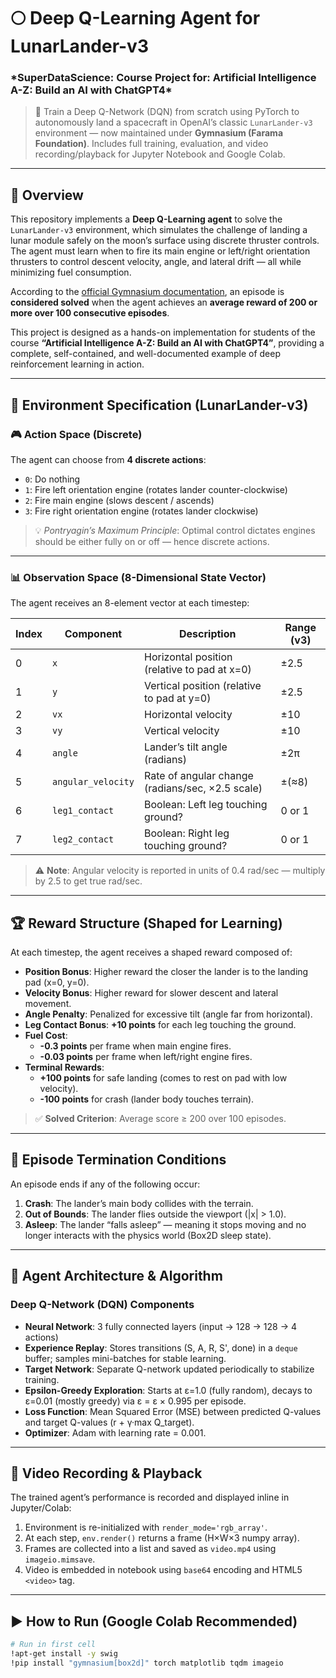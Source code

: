 # 🌕 Deep Q-Learning Agent for LunarLander-v3

### \*SuperDataScience: Course Project for: **Artificial Intelligence A-Z: Build an AI with ChatGPT4\***

> 🚀 Train a Deep Q-Network (DQN) from scratch using PyTorch to autonomously land a spacecraft in OpenAI’s classic `LunarLander-v3` environment — now maintained under **Gymnasium (Farama Foundation)**. Includes full training, evaluation, and video recording/playback for Jupyter Notebook and Google Colab.

---

## 📖 Overview

This repository implements a **Deep Q-Learning agent** to solve the `LunarLander-v3` environment, which simulates the challenge of landing a lunar module safely on the moon’s surface using discrete thruster controls. The agent must learn when to fire its main engine or left/right orientation thrusters to control descent velocity, angle, and lateral drift — all while minimizing fuel consumption.

According to the [official Gymnasium documentation](https://gymnasium.farama.org/environments/box2d/lunar_lander/), an episode is **considered solved** when the agent achieves an **average reward of 200 or more over 100 consecutive episodes**.

This project is designed as a hands-on implementation for students of the course **“Artificial Intelligence A-Z: Build an AI with ChatGPT4”**, providing a complete, self-contained, and well-documented example of deep reinforcement learning in action.

---

## 🎯 Environment Specification (LunarLander-v3)

### 🎮 Action Space (Discrete)

The agent can choose from **4 discrete actions**:

- `0`: Do nothing
- `1`: Fire left orientation engine (rotates lander counter-clockwise)
- `2`: Fire main engine (slows descent / ascends)
- `3`: Fire right orientation engine (rotates lander clockwise)

> 💡 _Pontryagin’s Maximum Principle_: Optimal control dictates engines should be either fully on or off — hence discrete actions.

---

### 📊 Observation Space (8-Dimensional State Vector)

The agent receives an 8-element vector at each timestep:

| Index | Component          | Description                                      | Range (v3) |
| ----- | ------------------ | ------------------------------------------------ | ---------- |
| 0     | `x`                | Horizontal position (relative to pad at x=0)     | ±2.5       |
| 1     | `y`                | Vertical position (relative to pad at y=0)       | ±2.5       |
| 2     | `vx`               | Horizontal velocity                              | ±10        |
| 3     | `vy`               | Vertical velocity                                | ±10        |
| 4     | `angle`            | Lander’s tilt angle (radians)                    | ±2π        |
| 5     | `angular_velocity` | Rate of angular change (radians/sec, ×2.5 scale) | ±(≈8)      |
| 6     | `leg1_contact`     | Boolean: Left leg touching ground?               | 0 or 1     |
| 7     | `leg2_contact`     | Boolean: Right leg touching ground?              | 0 or 1     |

> ⚠️ **Note**: Angular velocity is reported in units of 0.4 rad/sec — multiply by 2.5 to get true rad/sec.

---

## 🏆 Reward Structure (Shaped for Learning)

At each timestep, the agent receives a shaped reward composed of:

- **Position Bonus**: Higher reward the closer the lander is to the landing pad (x=0, y=0).
- **Velocity Bonus**: Higher reward for slower descent and lateral movement.
- **Angle Penalty**: Penalized for excessive tilt (angle far from horizontal).
- **Leg Contact Bonus**: **+10 points** for each leg touching the ground.
- **Fuel Cost**:
  - **-0.3 points** per frame when main engine fires.
  - **-0.03 points** per frame when left/right engine fires.
- **Terminal Rewards**:
  - **+100 points** for safe landing (comes to rest on pad with low velocity).
  - **-100 points** for crash (lander body touches terrain).

> ✅ **Solved Criterion**: Average score ≥ 200 over 100 episodes.

---

## 🔄 Episode Termination Conditions

An episode ends if any of the following occur:

1. **Crash**: The lander’s main body collides with the terrain.
2. **Out of Bounds**: The lander flies outside the viewport (|x| > 1.0).
3. **Asleep**: The lander “falls asleep” — meaning it stops moving and no longer interacts with the physics world (Box2D sleep state).

---

## 🧠 Agent Architecture & Algorithm

### Deep Q-Network (DQN) Components

- **Neural Network**: 3 fully connected layers (input → 128 → 128 → 4 actions)
- **Experience Replay**: Stores transitions (S, A, R, S', done) in a `deque` buffer; samples mini-batches for stable learning.
- **Target Network**: Separate Q-network updated periodically to stabilize training.
- **Epsilon-Greedy Exploration**: Starts at ε=1.0 (fully random), decays to ε=0.01 (mostly greedy) via ε = ε × 0.995 per episode.
- **Loss Function**: Mean Squared Error (MSE) between predicted Q-values and target Q-values (r + γ·max Q_target).
- **Optimizer**: Adam with learning rate = 0.001.

---

## 🎥 Video Recording & Playback

The trained agent’s performance is recorded and displayed inline in Jupyter/Colab:

1. Environment is re-initialized with `render_mode='rgb_array'`.
2. At each step, `env.render()` returns a frame (H×W×3 numpy array).
3. Frames are collected into a list and saved as `video.mp4` using `imageio.mimsave`.
4. Video is embedded in notebook using `base64` encoding and HTML5 `<video>` tag.

---

## ▶️ How to Run (Google Colab Recommended)

```bash
# Run in first cell
!apt-get install -y swig
!pip install "gymnasium[box2d]" torch matplotlib tqdm imageio
```
